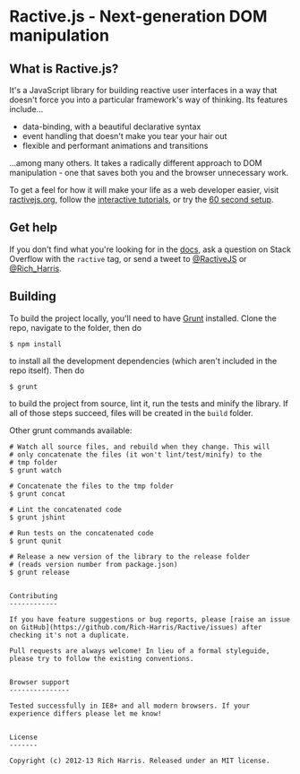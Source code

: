 Ractive.js - Next-generation DOM manipulation
=============================================

What is Ractive.js?
-------------------

It's a JavaScript library for building reactive user interfaces in a way that doesn't force you into a particular framework's way of thinking. Its features include...

* data-binding, with a beautiful declarative syntax
* event handling that doesn't make you tear your hair out
* flexible and performant animations and transitions

...among many others. It takes a radically different approach to DOM manipulation - one that saves both you and the browser unnecessary work.

To get a feel for how it will make your life as a web developer easier, visit [ractivejs.org](http://ractivejs.org), follow the [interactive tutorials](http://learn.ractivejs.org), or try the [60 second setup](https://github.com/Rich-Harris/Ractive/wiki/60-second-setup).


Get help
--------

If you don't find what you're looking for in the [docs](https://github.com/rich-harris/Ractive/wiki), ask a question on Stack Overflow with the `ractive` tag, or send a tweet to [@RactiveJS](http://twitter.com/RactiveJS) or [@Rich_Harris](http://twitter.com/Rich_Harris).


Building
--------

To build the project locally, you'll need to have [Grunt](http://gruntjs.com) installed. Clone the repo, navigate to the folder, then do

```shell
$ npm install
```

to install all the development dependencies (which aren't included in the repo itself). Then do

```shell
$ grunt
```

to build the project from source, lint it, run the tests and minify the library. If all of those steps succeed, files will be created in the `build` folder.

Other grunt commands available:

```shell
# Watch all source files, and rebuild when they change. This will
# only concatenate the files (it won't lint/test/minify) to the
# tmp folder
$ grunt watch

# Concatenate the files to the tmp folder
$ grunt concat

# Lint the concatenated code
$ grunt jshint

# Run tests on the concatenated code
$ grunt qunit

# Release a new version of the library to the release folder
# (reads version number from package.json)
$ grunt release


Contributing
------------

If you have feature suggestions or bug reports, please [raise an issue on GitHub](https://github.com/Rich-Harris/Ractive/issues) after checking it's not a duplicate.

Pull requests are always welcome! In lieu of a formal styleguide, please try to follow the existing conventions.


Browser support
---------------

Tested successfully in IE8+ and all modern browsers. If your experience differs please let me know!


License
-------

Copyright (c) 2012-13 Rich Harris. Released under an MIT license.